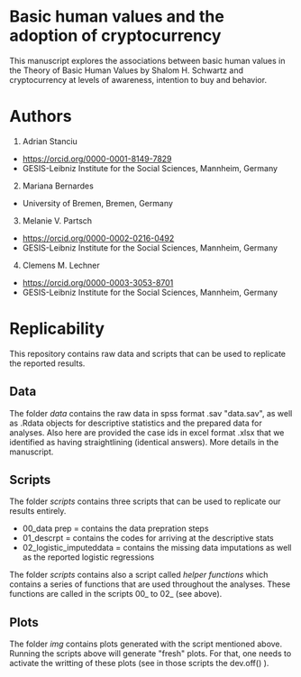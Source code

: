 # Basic human values and the adoption of cryptocurrency

This manuscript explores the associations between basic human values in the Theory of Basic Human Values by Shalom H. Schwartz and 
cryptocurrency at levels of awareness, intention to buy and behavior.

# Authors 

1) Adrian Stanciu
- https://orcid.org/0000-0001-8149-7829
- GESIS-Leibniz Institute for the Social Sciences, Mannheim, Germany

2) Mariana Bernardes
- University of Bremen, Bremen, Germany

3) Melanie V. Partsch 
- https://orcid.org/0000-0002-0216-0492
- GESIS-Leibniz Institute for the Social Sciences, Mannheim, Germany

4) Clemens M. Lechner
- https://orcid.org/0000-0003-3053-8701
- GESIS-Leibniz Institute for the Social Sciences, Mannheim, Germany

# Replicability

This repository contains raw data and scripts that can be used to replicate the reported results. 

## Data

The folder _data_ contains the raw data in spss format .sav "data.sav", as well as .Rdata objects for descriptive statistics and the prepared data for analyses. 
Also here are provided the case ids in excel format .xlsx that we identified as having straightlining (identical answers). More details in the manuscript. 

## Scripts

The folder _scripts_ contains three scripts that can be used to replicate our results entirely. 

- 00_data prep = contains the data prepration steps
- 01_descrpt = contains the codes for arriving at the descriptive stats 
- 02_logistic_imputeddata = contains the missing data imputations as well as the reported logistic regressions

The folder _scripts_ contains also a script called _helper functions_ which contains a series of functions that are used throughout the analyses. 
These functions are called in the scripts 00_ to 02_ (see above). 

## Plots

The folder _img_ contains plots generated with the script mentioned above. Running the scripts above will generate "fresh" plots. 
For that, one needs to activate the writting of these plots (see in those scripts the dev.off() ).
